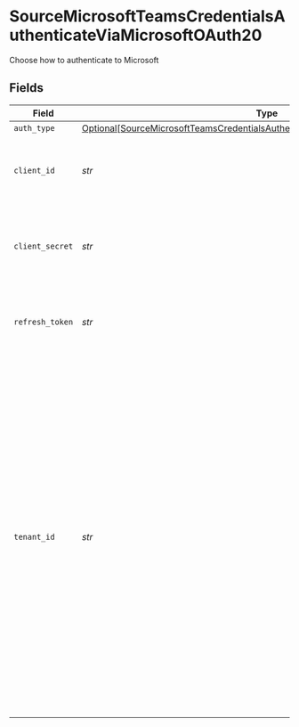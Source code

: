 # SourceMicrosoftTeamsCredentialsAuthenticateViaMicrosoftOAuth20

Choose how to authenticate to Microsoft


## Fields

| Field                                                                                                                                                                                                                                                                                                                                 | Type                                                                                                                                                                                                                                                                                                                                  | Required                                                                                                                                                                                                                                                                                                                              | Description                                                                                                                                                                                                                                                                                                                           |
| ------------------------------------------------------------------------------------------------------------------------------------------------------------------------------------------------------------------------------------------------------------------------------------------------------------------------------------- | ------------------------------------------------------------------------------------------------------------------------------------------------------------------------------------------------------------------------------------------------------------------------------------------------------------------------------------- | ------------------------------------------------------------------------------------------------------------------------------------------------------------------------------------------------------------------------------------------------------------------------------------------------------------------------------------- | ------------------------------------------------------------------------------------------------------------------------------------------------------------------------------------------------------------------------------------------------------------------------------------------------------------------------------------- |
| `auth_type`                                                                                                                                                                                                                                                                                                                           | [Optional[SourceMicrosoftTeamsCredentialsAuthenticateViaMicrosoftOAuth20AuthType]](../../models/shared/sourcemicrosoftteamscredentialsauthenticateviamicrosoftoauth20authtype.md)                                                                                                                                                     | :heavy_minus_sign:                                                                                                                                                                                                                                                                                                                    | N/A                                                                                                                                                                                                                                                                                                                                   |
| `client_id`                                                                                                                                                                                                                                                                                                                           | *str*                                                                                                                                                                                                                                                                                                                                 | :heavy_check_mark:                                                                                                                                                                                                                                                                                                                    | The Client ID of your Microsoft Teams developer application.                                                                                                                                                                                                                                                                          |
| `client_secret`                                                                                                                                                                                                                                                                                                                       | *str*                                                                                                                                                                                                                                                                                                                                 | :heavy_check_mark:                                                                                                                                                                                                                                                                                                                    | The Client Secret of your Microsoft Teams developer application.                                                                                                                                                                                                                                                                      |
| `refresh_token`                                                                                                                                                                                                                                                                                                                       | *str*                                                                                                                                                                                                                                                                                                                                 | :heavy_check_mark:                                                                                                                                                                                                                                                                                                                    | A Refresh Token to renew the expired Access Token.                                                                                                                                                                                                                                                                                    |
| `tenant_id`                                                                                                                                                                                                                                                                                                                           | *str*                                                                                                                                                                                                                                                                                                                                 | :heavy_check_mark:                                                                                                                                                                                                                                                                                                                    | A globally unique identifier (GUID) that is different than your organization name or domain. Follow these steps to obtain: open one of the Teams where you belong inside the Teams Application -> Click on the … next to the Team title -> Click on Get link to team -> Copy the link to the team and grab the tenant ID form the URL |